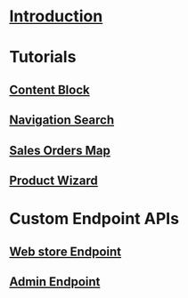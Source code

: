 # [Introduction](index.md)

<!-- ## [Common Scenarios](introduction/customization-scenarios.md) -->

# Tutorials

## [Content Block](tutorials/content-block.md)

## [Navigation Search](tutorials/navigation-search.md)

## [Sales Orders Map](tutorials/sales-orders-map.md)

## [Product Wizard](tutorials/product-wizard.md)

# Custom Endpoint APIs

## [Web store Endpoint](custom-endpoints/webstore.md)

## [Admin Endpoint](custom-endpoints/admin.md)

<!-- # Advanced Scenarios

## [Headless](advanced-scenarios/headless.md)

## [ERP Integration](advanced-scenarios/erp-integration.md) -->